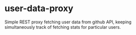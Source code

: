 # user-data-proxy
Simple REST proxy fetching user data from github API, keeping simultaneously track of fetching stats for particular users.
